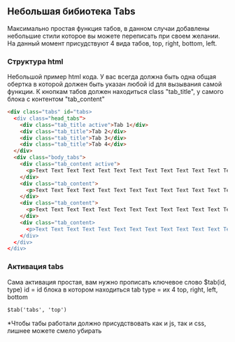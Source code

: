 ## Небольшая бибиотека Tabs

Максимально простая функция табов, в данном случаи добавлены небольшие стили которое вы можете переписать при своем желании. На данный момент присудствуют 4 вида табов, top, right, bottom, left. 

### Структура html

Небольшой пример html кода. У вас всегда должна быть одна общая обертка в которой должен быть указан любой id для вызывания самой функции. К кнопкам табов должен находиться class "tab_title", у самого блока с контентом "tab_content"

```markdown
<div class="tabs" id="tabs>
  <div class="head_tabs">
    <div class="tab_title active">Tab 1</div>
    <div class="tab_title">Tab 2</div>
    <div class="tab_title">Tab 3</div>
    <div class="tab_title">Tab 4</div>
  </div>
  <div class="body_tabs">
    <div class="tab_content active">
      <p>Text Text Text Text Text Text Text Text Text Text Text Text Text Text Text Text Text Text Text Text Text Text Text Text</p>
    </div>
    <div class="tab_content">
      <p>Text Text Text Text Text Text Text Text Text Text Text Text Text Text Text Text Text Text Text Text Text Text Text Text</p>
    </div>
    <div class="tab_content">
      <p>Text Text Text Text Text Text Text Text Text Text Text Text Text Text Text Text Text Text Text Text Text Text Text Text</p>
    </div>
    <div class="tab_content>
      <p>Text Text Text Text Text Text Text Text Text Text Text Text Text Text Text Text Text Text Text Text Text Text Text Text</p>
    </div>
  </div>
</div>
```

### Активация tabs

Сама активация простая, вам нужно прописать ключевое слово $tab(id, type)
id = id блока в котором находиться tab
type = их 4 top, right, left, bottom

```markdown
$tab('tabs', 'top')
```

*Чтобы табы работали должно присудствовать как и js, так и css, лишнее можете смело убирать 
